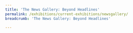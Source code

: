 ```yaml
---
title: 'The News Gallery: Beyond Headlines'
permalink: /exhibitions/current-exhibitions/newsgallery/
breadcrumb: 'The News Gallery: Beyond Headlines'

---
```



